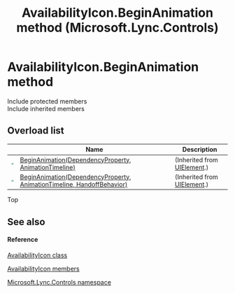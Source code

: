 ﻿---
title: AvailabilityIcon.BeginAnimation method  (Microsoft.Lync.Controls)
TOCTitle: 'BeginAnimation method '
ms:assetid: Overload:Microsoft.Lync.Controls.AvailabilityIcon.BeginAnimation_DI_3_UC_OCS14MrefLyncWPF
ms:mtpsurl: https://msdn.microsoft.com/en-us/library/microsoft.lync.controls.availabilityicon.beginanimation_di_3_uc_ocs14mreflyncwpf(v=office.15)
ms:contentKeyID: 48590579
ms.date: 07/28/2014
mtps_version: v=office.15
f1_keywords:
- Microsoft.Lync.Controls.AvailabilityIcon.BeginAnimation
dev_langs:
- CSharp
- JScript
- VB
- other
---

# AvailabilityIcon.BeginAnimation method

Include protected members  
Include inherited members  

## Overload list

<table>
<thead>
<tr class="header">
<th> </th>
<th>Name</th>
<th>Description</th>
</tr>
</thead>
<tbody>
<tr class="odd">
<td><img src="images/Hh347903.pubmethod(Office.15).gif" title="Public method" alt="Public method" /></td>
<td><a href="http://msdn2.microsoft.com/en-us/library/ms598906">BeginAnimation(DependencyProperty, AnimationTimeline)</a></td>
<td>(Inherited from <a href="http://msdn2.microsoft.com/en-us/library/ms590078">UIElement</a>.)</td>
</tr>
<tr class="even">
<td><img src="images/Hh347903.pubmethod(Office.15).gif" title="Public method" alt="Public method" /></td>
<td><a href="http://msdn2.microsoft.com/en-us/library/ms598905">BeginAnimation(DependencyProperty, AnimationTimeline, HandoffBehavior)</a></td>
<td>(Inherited from <a href="http://msdn2.microsoft.com/en-us/library/ms590078">UIElement</a>.)</td>
</tr>
</tbody>
</table>


Top

## See also

#### Reference

[AvailabilityIcon class](availabilityicon-class-microsoft-lync-controls_1.md)

[AvailabilityIcon members](availabilityicon-members-microsoft-lync-controls_1.md)

[Microsoft.Lync.Controls namespace](microsoft-lync-controls-namespace_1.md)

